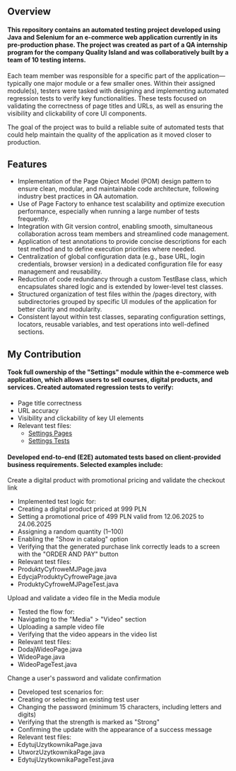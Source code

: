 ## Overview

#### This repository contains an automated testing project developed using Java and Selenium for an e-commerce web application currently in its pre-production phase. The project was created as part of a QA internship program for the company Quality Island and was collaboratively built by a team of 10 testing interns.

Each team member was responsible for a specific part of the application—typically one major module or a few smaller ones. Within their assigned module(s), testers were tasked with designing and implementing automated regression tests to verify key functionalities. These tests focused on validating the correctness of page titles and URLs, as well as ensuring the visibility and clickability of core UI components.

The goal of the project was to build a reliable suite of automated tests that could help maintain the quality of the application as it moved closer to production.

## Features

* Implementation of the Page Object Model (POM) design pattern to ensure clean, modular, and maintainable code architecture, following industry best practices in QA automation.
* Use of Page Factory to enhance test scalability and optimize execution performance, especially when running a large number of tests frequently.
* Integration with Git version control, enabling smooth, simultaneous collaboration across team members and streamlined code management.
* Application of test annotations to provide concise descriptions for each test method and to define execution priorities where needed.
* Centralization of global configuration data (e.g., base URL, login credentials, browser version) in a dedicated configuration file for easy management and reusability.
* Reduction of code redundancy through a custom TestBase class, which encapsulates shared logic and is extended by lower-level test classes.
* Structured organization of test files within the /pages directory, with subdirectories grouped by specific UI modules of the application for better clarity and modularity.
* Consistent layout within test classes, separating configuration settings, locators, reusable variables, and test operations into well-defined sections.

## My Contribution

#### Took full ownership of the "Settings" module within the e-commerce web application, which allows users to sell courses, digital products, and services. Created automated regression tests to verify:

* Page title correctness
* URL accuracy
* Visibility and clickability of key UI elements
* Relevant test files:
   * [Settings Pages](https://github.com/mjaroszewski1979/qi_internship_project/tree/main/src/test/java/pages/ustawienia)
   * [Settings Tests](https://github.com/mjaroszewski1979/qi_internship_project/tree/main/src/test/java/tests/ustawienia)

#### Developed end-to-end (E2E) automated tests based on client-provided business requirements. Selected examples include:

Create a digital product with promotional pricing and validate the checkout link
* Implemented test logic for:
* Creating a digital product priced at 999 PLN
* Setting a promotional price of 499 PLN valid from 12.06.2025 to 24.06.2025
* Assigning a random quantity (1–100)
* Enabling the "Show in catalog" option
* Verifying that the generated purchase link correctly leads to a screen with the "ORDER AND PAY" button
* Relevant test files:
* ProduktyCyfroweMJPage.java
* EdycjaProduktyCyfrowePage.java
* ProduktyCyfroweMJPageTest.java

Upload and validate a video file in the Media module
* Tested the flow for:
* Navigating to the "Media" > "Video" section
* Uploading a sample video file
* Verifying that the video appears in the video list
* Relevant test files:
* DodajWideoPage.java
* WideoPage.java
* WideoPageTest.java

Change a user's password and validate confirmation
* Developed test scenarios for:
* Creating or selecting an existing test user
* Changing the password (minimum 15 characters, including letters and digits)
* Verifying that the strength is marked as "Strong"
* Confirming the update with the appearance of a success message
* Relevant test files:
* EdytujUzytkownikaPage.java
* UtworzUzytkownikaPage.java
* EdytujUzytkownikaPageTest.java

